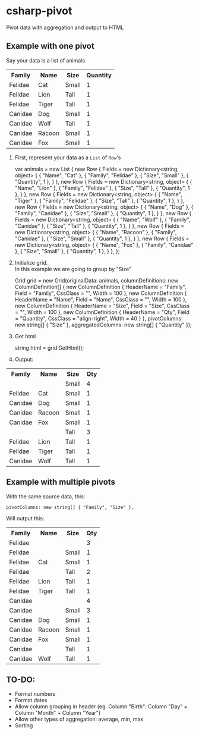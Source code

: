 # csharp-pivot
Pivot data with aggregation and output to HTML

## Example with one pivot

Say your data is a list of animals

<table>
   <tr class='header'>
      <th>Family</th>
      <th>Name</th>
      <th>Size</th>
      <th>Quantity</th>
   </tr>
   <tr class=''>
      <td class=''>Felidae</td>
      <td class=''>Cat</td>
      <td class=''>Small</td>
      <td class='align-right'>1</td>
   </tr>
   <tr class=''>
      <td class=''>Felidae</td>
      <td class=''>Lion</td>
      <td class=''>Tall</td>
      <td class='align-right'>1</td>
   </tr>
   <tr class=''>
      <td class=''>Felidae</td>
      <td class=''>Tiger</td>
      <td class=''>Tall</td>
      <td class='align-right'>1</td>
   </tr>
   <tr class=''>
      <td class=''>Canidae</td>
      <td class=''>Dog</td>
      <td class=''>Small</td>
      <td class='align-right'>1</td>
   </tr>
   <tr class=''>
      <td class=''>Canidae</td>
      <td class=''>Wolf</td>
      <td class=''>Tall</td>
      <td class='align-right'>1</td>
   </tr>
   <tr class=''>
      <td class=''>Canidae</td>
      <td class=''>Racoon</td>
      <td class=''>Small</td>
      <td class='align-right'>1</td>
   </tr>
   <tr class=''>
      <td class=''>Canidae</td>
      <td class=''>Fox</td>
      <td class=''>Small</td>
      <td class='align-right'>1</td>
   </tr>
</table>

1) First, represent your data as a `List` of `Row`'s

    var animals = new List<Row> 
    {
        new Row 
        {
            Fields = new Dictionary<string, object> 
            {
                { "Name", "Cat" },
                { "Family", "Felidae" },
                { "Size", "Small" },
                { "Quantity", 1 },
            }
        },
        new Row
        {
            Fields = new Dictionary<string, object> 
            {
                { "Name", "Lion" },
                { "Family", "Felidae" },
                { "Size", "Tall" },
                { "Quantity", 1 },
            }
        },
        new Row
        {
            Fields = new Dictionary<string, object> 
            {
                { "Name", "Tiger" },
                { "Family", "Felidae" },
                { "Size", "Tall" },
                { "Quantity", 1 },
            }
        },
        new Row
        {
            Fields = new Dictionary<string, object> 
            {
                { "Name", "Dog" },
                { "Family", "Canidae" },
                { "Size", "Small" },
                { "Quantity", 1 },
            }
        },
        new Row
        {
            Fields = new Dictionary<string, object> 
            {
                { "Name", "Wolf" },
                { "Family", "Canidae" },
                { "Size", "Tall" },
                { "Quantity", 1 },
            }
        },
        new Row
        {
            Fields = new Dictionary<string, object> 
            {
                { "Name", "Racoon" },
                { "Family", "Canidae" },
                { "Size", "Small" },
                { "Quantity", 1 },
            }
        },
        new Row
        {
            Fields = new Dictionary<string, object> 
            {
                { "Name", "Fox" },
                { "Family", "Canidae" },
                { "Size", "Small" },
                { "Quantity", 1 },
            }
        },
    };
    
2) Initialize grid. <br>
In this example we are going to group by "Size"

    Grid grid = new Grid(originalData: animals,
        columnDefinitions: new ColumnDefinition[] { 
            new ColumnDefinition { HeaderName = "Family", Field = "Family", CssClass = "", Width = 100 },
            new ColumnDefinition { HeaderName = "Name", Field = "Name", CssClass = "", Width = 100 },
            new ColumnDefinition { HeaderName = "Size", Field = "Size", CssClass = "", Width = 100 },
            new ColumnDefinition { HeaderName = "Qty", Field = "Quantity", CssClass = "align-right", Width = 40 }
        },
        pivotColumns: new string[] { "Size" },
        aggregatedColumns: new string[] { "Quantity" });
        
3) Get html

    string html = grid.GetHtml();
    
4) Output:

<table>
   <tr class='header'>
      <th>Family</th>
      <th>Name</th>
      <th>Size</th>
      <th>Qty</th>
   </tr>
   <tr class='tr-group'>
      <td></td>
      <td></td>
      <td class=''>Small</td>
      <td class='align-right'>4</td>
   </tr>
   <tr class=''>
      <td class=''>Felidae</td>
      <td class=''>Cat</td>
      <td class=''>Small</td>
      <td class='align-right'>1</td>
   </tr>
   <tr class=''>
      <td class=''>Canidae</td>
      <td class=''>Dog</td>
      <td class=''>Small</td>
      <td class='align-right'>1</td>
   </tr>
   <tr class=''>
      <td class=''>Canidae</td>
      <td class=''>Racoon</td>
      <td class=''>Small</td>
      <td class='align-right'>1</td>
   </tr>
   <tr class=''>
      <td class=''>Canidae</td>
      <td class=''>Fox</td>
      <td class=''>Small</td>
      <td class='align-right'>1</td>
   </tr>
   <tr class='tr-group'>
      <td></td>
      <td></td>
      <td class=''>Tall</td>
      <td class='align-right'>3</td>
   </tr>
   <tr class=''>
      <td class=''>Felidae</td>
      <td class=''>Lion</td>
      <td class=''>Tall</td>
      <td class='align-right'>1</td>
   </tr>
   <tr class=''>
      <td class=''>Felidae</td>
      <td class=''>Tiger</td>
      <td class=''>Tall</td>
      <td class='align-right'>1</td>
   </tr>
   <tr class=''>
      <td class=''>Canidae</td>
      <td class=''>Wolf</td>
      <td class=''>Tall</td>
      <td class='align-right'>1</td>
   </tr>
</table>

## Example with multiple pivots

With the same source data, this:

    pivotColumns: new string[] { "Family", "Size" },
    
Will output this:

<table>
   <tr class='header'>
      <th>Family</th>
      <th>Name</th>
      <th>Size</th>
      <th>Qty</th>
   </tr>
   <tr class='tr-group'>
      <td class=''>Felidae</td>
      <td></td>
      <td></td>
      <td class='align-right'>3</td>
   </tr>
   <tr class='tr-group'>
      <td class=''>Felidae</td>
      <td></td>
      <td class=''>Small</td>
      <td class='align-right'>1</td>
   </tr>
   <tr class=''>
      <td class=''>Felidae</td>
      <td class=''>Cat</td>
      <td class=''>Small</td>
      <td class='align-right'>1</td>
   </tr>
   <tr class='tr-group'>
      <td class=''>Felidae</td>
      <td></td>
      <td class=''>Tall</td>
      <td class='align-right'>2</td>
   </tr>
   <tr class=''>
      <td class=''>Felidae</td>
      <td class=''>Lion</td>
      <td class=''>Tall</td>
      <td class='align-right'>1</td>
   </tr>
   <tr class=''>
      <td class=''>Felidae</td>
      <td class=''>Tiger</td>
      <td class=''>Tall</td>
      <td class='align-right'>1</td>
   </tr>
   <tr class='tr-group'>
      <td class=''>Canidae</td>
      <td></td>
      <td></td>
      <td class='align-right'>4</td>
   </tr>
   <tr class='tr-group'>
      <td class=''>Canidae</td>
      <td></td>
      <td class=''>Small</td>
      <td class='align-right'>3</td>
   </tr>
   <tr class=''>
      <td class=''>Canidae</td>
      <td class=''>Dog</td>
      <td class=''>Small</td>
      <td class='align-right'>1</td>
   </tr>
   <tr class=''>
      <td class=''>Canidae</td>
      <td class=''>Racoon</td>
      <td class=''>Small</td>
      <td class='align-right'>1</td>
   </tr>
   <tr class=''>
      <td class=''>Canidae</td>
      <td class=''>Fox</td>
      <td class=''>Small</td>
      <td class='align-right'>1</td>
   </tr>
   <tr class='tr-group'>
      <td class=''>Canidae</td>
      <td></td>
      <td class=''>Tall</td>
      <td class='align-right'>1</td>
   </tr>
   <tr class=''>
      <td class=''>Canidae</td>
      <td class=''>Wolf</td>
      <td class=''>Tall</td>
      <td class='align-right'>1</td>
   </tr>
</table>

## TO-DO:

- Format numbers
- Format dates
- Allow column grouping in header (eg. Column "Birth": Column "Day" + Column "Month" + Column "Year")
- Allow other types of aggregation: average, min, max
- Sorting
